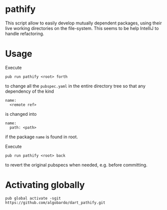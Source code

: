 # pathify

This script allow to easily develop mutually dependent packages, using their live working directories on the file-system.
This seems to be help IntelliJ to handle refactoring.

# Usage

Execute 

```
pub run pathify <root> forth
```

to change all the ```pubspec.yaml``` in the entire directory tree so that any dependency of the kind

```
name:
  <remote ref>
```
is changed into

```
name:
  path: <path>
```
if the package ```name``` is found in root.

Execute

```
pub run pathify <root> back
```

to revert the original pubspecs when needed, e.g. before committing.

# Activating globally 
```
pub global activate -sgit https://github.com/algobardo/dart_pathify.git
```
